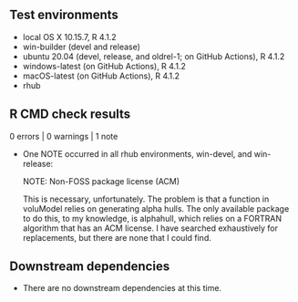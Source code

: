 ## Test environments
* local OS X 10.15.7, R 4.1.2
* win-builder (devel and release)
* ubuntu 20.04 (devel, release, and oldrel-1; on GitHub Actions), R 4.1.2
* windows-latest (on GitHub Actions), R 4.1.2
* macOS-latest (on GitHub Actions), R 4.1.2
* rhub

## R CMD check results

0 errors | 0 warnings | 1 note

* One NOTE occurred in all rhub environments, win-devel, and win-release:

    NOTE: Non-FOSS package license (ACM)

    This is necessary, unfortunately. The problem is that a function in voluModel relies on generating alpha hulls. The only available package to do this, to my knowledge, is alphahull, which relies on a FORTRAN algorithm that has an ACM license. I have searched exhaustively for replacements, but there are none that I could find.
    
## Downstream dependencies
* There are no downstream dependencies at this time.
